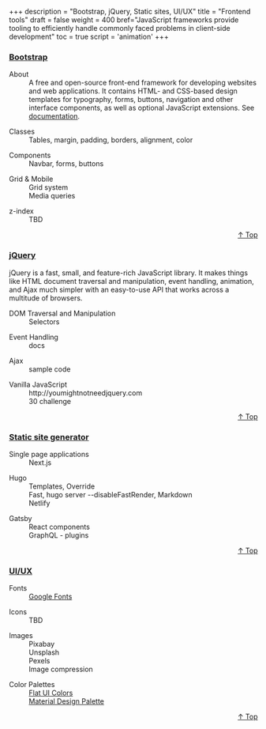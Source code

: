 +++
description = "Bootstrap, jQuery, Static sites, UI/UX"
title = "Frontend tools"
draft = false
weight = 400
bref="JavaScript frameworks provide tooling to efficiently handle commonly faced problems in client-side development"
toc = true
script = 'animation'
+++

<h3 class="section-head" id="h-Section1"><a href="#h-Section1">Bootstrap</a></h3>
  <div class="example">
    <dl>
      <dt>About</dt>
      <dd>A free and open-source front-end framework for developing websites and web applications. It contains HTML- and CSS-based design templates for typography, forms, buttons, navigation and other interface components, as well as optional JavaScript extensions. See <a href="https://getbootstrap.com"> documentation</a>.</dd>
    </dl>
    <dl>
      <dt>Classes</dt>
      <dd>Tables, margin, padding, borders, alignment, color </dd>
    </dl>
    <dl>
      <dt>Components</dt>
      <dd>Navbar, forms, buttons</dd>
    </dl>
    <dl>
      <dt>Grid & Mobile</dt>
      <dd>Grid system</dd>
      <dd>Media queries</dd>
    </dl>
    <dl>
      <dt>z-index</dt>
      <dd>TBD</dd>
    </dl>
  </div>
<div style="text-align:right"> <a href="#top">&#8593; Top</a></div>

<h3 class="section-head" id="h-Section2"><a href="#h-Section2">jQuery</a></h3>
  <div class="example">
  <p>jQuery is a fast, small, and feature-rich JavaScript library. It makes things like HTML document traversal and manipulation, event handling, animation, and Ajax much simpler with an easy-to-use API that works across a multitude of browsers.</p>
    <dl>
      <dt>DOM Traversal and Manipulation</dt>
      <dd>Selectors </dd>
    </dl>
    <dl>
      <dt>Event Handling</dt>
      <dd>docs </dd>
    </dl>
    <dl>
      <dt>Ajax</dt>
      <dd>sample code </dd>
    </dl>
    <dl>
      <dt>Vanilla JavaScript</dt>
      <dd>http://youmightnotneedjquery.com </dd>
      <dd>30 challenge </dd>
    </dl>
  </div>
<div style="text-align:right"> <a href="#top">&#8593; Top</a></div>


<h3 class="section-head" id="h-Section3"><a href="#h-Section3">Static site generator</a></h3>
  <div class="example">
    <dl>
      <dt>Single page applications</dt>
      <dd>Next.js</dd>
    </dl>
    <dl>
      <dt>Hugo</dt>
      <dd>Templates, Override </dd>
      <dd>Fast, hugo server --disableFastRender, Markdown</dd>
      <dd>Netlify</dd>
    </dl>
    <dl>
      <dt>Gatsby</dt>
      <dd>React components</dd>
      <dd>GraphQL - plugins</dd>
    </dl>
  </div>
<div style="text-align:right"> <a href="#top">&#8593; Top</a></div>

<h3 class="section-head" id="h-Section4"><a href="#h-Section4">UI/UX</a></h3>
  <div class="example">
    <dl>
      <dt>Fonts</dt>
      <dd><a href="https://fonts.google.com/">Google Fonts</a></dd>
    </dl>
    <dl>
      <dt>Icons</dt>
      <dd>TBD</dd>
    </dl>
    <dl>
      <dt>Images</dt>
      <dd>Pixabay</dd>
      <dd>Unsplash</dd>
      <dd>Pexels</dd>
      <dd>Image compression</dd>
    </dl>
    <dl>
      <dt>Color Palettes</dt>
      <dd><a href="https://flatuicolors.com/">Flat UI Colors</a></dd>
      <dd><a href="https://www.materialpalette.com/">Material Design Palette</a></dd>
    </dl>
  </div>
<div style="text-align:right"> <a href="#top">&#8593; Top</a></div>